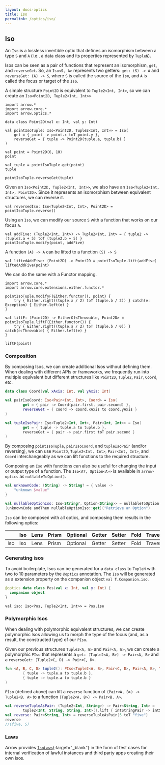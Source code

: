 ```yaml
---
layout: docs-optics
title: Iso
permalink: /optics/iso/
---
```


## Iso


An `Iso` is a lossless invertible optic that defines an isomorphism between a type `S` and `A` (i.e., a data class and its properties represented by `TupleN`).

Isos can be seen as a pair of functions that represent an isomorphism, `get`, and `reverseGet`. So, an `Iso<S, A>` represents two getters: `get: (S) -> A` and `reverseGet: (A) -> S`, where `S` is called the source of the `Iso`, and `A` is called the focus or target of the `Iso`.

A simple structure `Point2D` is equivalent to `Tuple2<Int, Int>`, so we can create an `Iso<Point2D, Tuple2<Int, Int>>`

```kotlin:ank
import arrow.*
import arrow.core.*
import arrow.optics.*

data class Point2D(val x: Int, val y: Int)

val pointIsoTuple: Iso<Point2D, Tuple2<Int, Int>> = Iso(
    get = { point -> point.x toT point.y },
    reverseGet = { tuple -> Point2D(tuple.a, tuple.b) }
)

val point = Point2D(6, 10)
point
```
```kotlin:ank
val tuple = pointIsoTuple.get(point)
tuple
```
```kotlin:ank
pointIsoTuple.reverseGet(tuple)
```

Given an `Iso<Point2D, Tuple2<Int, Int>>`, we also have an `Iso<Tuple2<Int, Int>, Point2D>`. Since it represents an isomorphism between equivalent structures, we can reverse it.

```kotlin:ank:silent
val reversedIso: Iso<Tuple2<Int, Int>, Point2D> = pointIsoTuple.reverse()
```

Using an `Iso`, we can modify our source `S` with a function that works on our focus `A`.

```kotlin:ank
val addFive: (Tuple2<Int, Int>) -> Tuple2<Int, Int> = { tuple2 -> (tuple2.a + 5) toT (tuple2.b + 5) }
pointIsoTuple.modify(point, addFive)
```

A function `(A) -> A` can be lifted to a function `(S) -> S`

```kotlin:ank
val liftedAddFive: (Point2D) -> Point2D = pointIsoTuple.lift(addFive)
liftedAddFive(point)
```

We can do the same with a Functor mapping.

```kotlin:ank
import arrow.core.*
import arrow.core.extensions.either.functor.*

pointIsoTuple.modifyF(Either.functor(), point) {
    try { Either.right((tuple.a / 2) toT (tuple.b / 2)) } catch(e: Exception) { Either.left(e) }
}
```

```kotlin:ank
val liftF: (Point2D) -> EitherOf<Throwable, Point2D> = pointIsoTuple.liftF(Either.functor()) {
    try { Either.right((tuple.a / 2) toT (tuple.b / 0)) } catch(e:Throwable) { Either.left(e) }
}

liftF(point)
```

### Composition

By composing Isos, we can create additional Isos without defining them. When dealing with different APIs or frameworks, we frequently run into multiple equivalent but different structures like `Point2D`, `Tuple2`, `Pair`, `Coord`, etc.

```kotlin
data class Coord(val xAxis: Int, val yAxis: Int)

val pairIsoCoord: Iso<Pair<Int, Int>, Coord> = Iso(
        get = { pair -> Coord(pair.first, pair.second) },
        reverseGet = { coord -> coord.xAxis to coord.yAxis }
)

val tupleIsoPair: Iso<Tuple2<Int, Int>, Pair<Int, Int>> = Iso(
        get = { tuple -> tuple.a to tuple.b },
        reverseGet = { pair -> pair.first toT pair.second }
)
```

By composing `pointIsoTuple`, `pairIsoCoord`, and `tupleIsoPair` (and/or reversing), we can use `Point2D`, `Tuple2<Int, Int>`, `Pair<Int, Int>`, and `Coord` interchangeably as we can lift functions to the required structure.

Composing an `Iso` with functions can also be useful for changing the input or output type of a function. The `Iso<A?, Option<A>>` is available in `arrow-optics` as `nullableToOption()`.

```kotlin
val unknownCode: (String) -> String? = { value ->
    "unknown $value"
}

val nullableOptionIso: Iso<String?, Option<String>> = nullableToOption()
(unknownCode andThen nullableOptionIso::get)("Retrieve an Option")
```

`Iso` can be composed with all optics, and composing them results in the following optics:

|   | Iso | Lens | Prism |Optional | Getter | Setter | Fold | Traversal |
| --- | --- | --- | --- |--- | --- | --- | --- | --- |
| Iso | Iso | Lens | Prism | Optional | Getter | Setter | Fold | Traversal |

### Generating isos

To avoid boilerplate, Isos can be generated for a `data class` to `TupleN` with two to 10 parameters by the `@optics` annotation.
The `Iso` will be generated as a extension property on the companion object `val T.Companion.iso`.

```kotlin
@optics data class Pos(val x: Int, val y: Int) {
  companion object
}
```
```kotlin:ank:silent
val iso: Iso<Pos, Tuple2<Int, Int>> = Pos.iso
```

### Polymorphic Isos
When dealing with polymorphic equivalent structures, we can create polymorphic Isos allowing us to morph the type of the focus (and, as a result, the constructed type) of our `PIso`.

Given our previous structures `Tuple2<A, B>` and `Pair<A, B>`, we can create a polymorphic `PIso` that represents a `get: (Tuple2<A, B>) -> Pair<A, B>` and a `reverseGet: (Tuple2<C, D) -> Pair<C, D>`.

```kotlin
fun <A, B, C, D> tuple2(): PIso<Tuple2<A, B>, Pair<C, D>, Pair<A, B>, Tuple2<C, D>> = PIso(
        { tuple -> tuple.a to tuple.b },
        { tuple -> tuple.a to tuple.b }
)
```

`PIso` (defined above) can lift a `reverse` function of `(Pair<A, B>) -> Tuple2<B, A>` to a function `(Tuple2<A, B>) -> Pair<B, A>`.

```kotlin
val reverseTupleAsPair: (Tuple2<Int, String>) -> Pair<String, Int> =
        tuple2<Int, String, String, Int>().lift { intStringPair -> intStringPair.second toT intStringPair.first }
val reverse: Pair<String, Int> = reverseTupleAsPair(5 toT "five")
reverse
//(five, 5)
```

### Laws

Arrow provides [`IsoLaws`][iso_laws_source]{:target="_blank"} in the form of test cases for internal verification of lawful instances and third party apps creating their own isos.

[iso_laws_source]: https://github.com/arrow-kt/arrow/blob/main/modules/core/arrow-test/src/main/kotlin/arrow/test/laws/IsoLaws.kt
